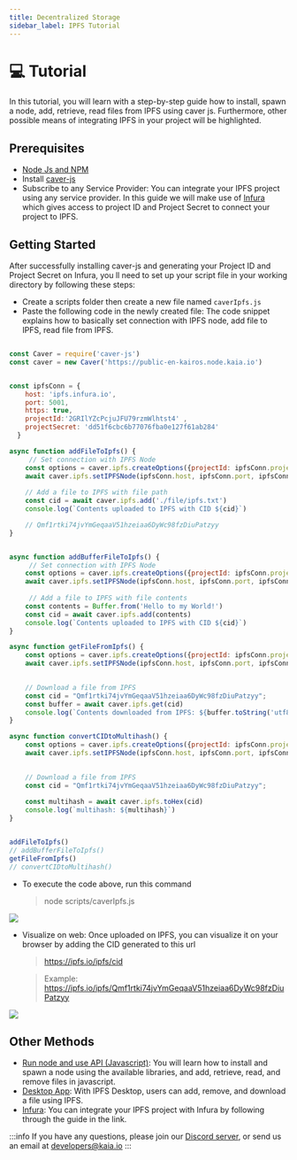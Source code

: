 ```yaml
---
title: Decentralized Storage
sidebar_label: IPFS Tutorial
---
```


# 💻 Tutorial <a id="IPFS Tutorial"></a>

In this tutorial, you will learn with a step-by-step guide how to install, spawn a node, add, retrieve, read files from IPFS using caver js. Furthermore, other possible means of integrating IPFS in your project will be highlighted.

## Prerequisites <a id="Prerequisites"></a> 

* [Node Js and NPM](https://kinsta.com/blog/how-to-install-node-js/)
* Install [caver-js](https://www.npmjs.com/package/caver-js)
* Subscribe to any Service Provider: You can integrate your IPFS project using any service provider. In this guide we will make use of [Infura](https://docs.infura.io/infura/getting-started) which gives access to project ID and Project Secret to connect your project to IPFS.

## Getting Started <a id="Getting Started"></a>

After successfully installing caver-js and generating your Project ID and Project Secret on Infura, you ll need to set up your script file in your working directory by following these steps:

* Create a scripts folder then create a new file named `caverIpfs.js`
* Paste the following code in the newly created file: The code snippet explains how to basically set connection with IPFS node, add file to IPFS, read file from IPFS.

```javascript

const Caver = require('caver-js')
const caver = new Caver('https://public-en-kairos.node.kaia.io')


const ipfsConn = {
    host: 'ipfs.infura.io',
    port: 5001,
    https: true,
    projectId:'2GRIlYZcPcjuJFU79rzmWlhtst4' ,
    projectSecret: 'dd51f6cbc6b77076fba0e127f61ab284'
  }  

async function addFileToIpfs() {
     // Set connection with IPFS Node
    const options = caver.ipfs.createOptions({projectId: ipfsConn.projectId, projectSecret: ipfsConn.projectSecret});
    await caver.ipfs.setIPFSNode(ipfsConn.host, ipfsConn.port, ipfsConn.https, options)
    
    // Add a file to IPFS with file path
    const cid = await caver.ipfs.add('./file/ipfs.txt')
    console.log(`Contents uploaded to IPFS with CID ${cid}`)

    // Qmf1rtki74jvYmGeqaaV51hzeiaa6DyWc98fzDiuPatzyy
}


async function addBufferFileToIpfs() {
     // Set connection with IPFS Node
    const options = caver.ipfs.createOptions({projectId: ipfsConn.projectId, projectSecret: ipfsConn.projectSecret});
    await caver.ipfs.setIPFSNode(ipfsConn.host, ipfsConn.port, ipfsConn.https, options)
    
     // Add a file to IPFS with file contents
    const contents = Buffer.from('Hello to my World!')
    const cid = await caver.ipfs.add(contents)
    console.log(`Contents uploaded to IPFS with CID ${cid}`)
}

async function getFileFromIpfs() {
    const options = caver.ipfs.createOptions({projectId: ipfsConn.projectId, projectSecret: ipfsConn.projectSecret});
    await caver.ipfs.setIPFSNode(ipfsConn.host, ipfsConn.port, ipfsConn.https, options)
    

    // Download a file from IPFS
    const cid = "Qmf1rtki74jvYmGeqaaV51hzeiaa6DyWc98fzDiuPatzyy";
    const buffer = await caver.ipfs.get(cid)
    console.log(`Contents downloaded from IPFS: ${buffer.toString('utf8')}`)
}

async function convertCIDtoMultihash() {
    const options = caver.ipfs.createOptions({projectId: ipfsConn.projectId, projectSecret: ipfsConn.projectSecret});
    await caver.ipfs.setIPFSNode(ipfsConn.host, ipfsConn.port, ipfsConn.https, options)
    

    // Download a file from IPFS
    const cid = "Qmf1rtki74jvYmGeqaaV51hzeiaa6DyWc98fzDiuPatzyy";
    
    const multihash = await caver.ipfs.toHex(cid)
    console.log(`multihash: ${multihash}`)
}


addFileToIpfs()
// addBufferFileToIpfs()
getFileFromIpfs()
// convertCIDtoMultihash()

```

* To execute the code above, run this command
    > node scripts/caverIpfs.js


![](/images/Ipfs/caverCID.png)

* Visualize on web: Once uploaded on IPFS, you can visualize it on your browser by adding the CID generated to this url

    > https://ipfs.io/ipfs/cid

    > Example: https://ipfs.io/ipfs/Qmf1rtki74jvYmGeqaaV51hzeiaa6DyWc98fzDiuPatzyy


![](/images/Ipfs/visualizeIpfs.png)


## Other Methods <a id ="Other Methods"></a>

* [Run node and use API (Javascript)](https://docs.ipfs.tech/basics/js/js-ipfs/#install-js-ipfs): You will learn how to install and spawn a node using the available libraries, and add, retrieve, read, and remove files in javascript.
* [Desktop App](https://docs.ipfs.tech/basics/desktop-app/#install-ipfs-desktop): With IPFS Desktop, users can add, remove, and download a file using IPFS.
* [Infura](https://docs.infura.io/infura/networks/ipfs/how-to/authenticate-requests): You can integrate your IPFS project with Infura by following through the guide in the link.


:::info
If you have any questions, please join our [Discord server](https://discord.gg/kaiachain), or send us an email at developers@kaia.io
:::